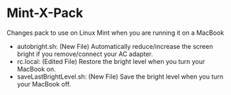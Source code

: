 # Mint-X-Pack
Changes pack to use on Linux Mint when you are running it on a MacBook

- autobright.sh: (New File) Automatically reduce/increase the screen bright if you remove/connect your AC adapter.
- rc.local: (Edited File) Restore the bright level when you turn your MacBook on.
- saveLastBrightLevel.sh: (New File) Save the bright level when you turn your MacBook off.
